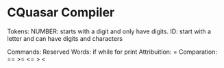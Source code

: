 

# CQuasar Compiler

Tokens:
    NUMBER: starts with a digit and only have digits.
    ID: start with a letter and can have digits and characters



Commands:
    Reserved Words:
        if
        while
        for
        print
    Attribuition:
        =
    Comparation: 
        ==
        >=
        <=
        >
        <
